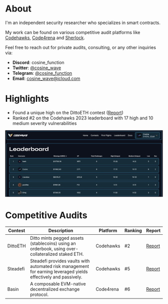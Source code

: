 # About

I'm an independent security researcher who specializes in smart contracts.

My work can be found on various competitive audit platforms like [Codehawks](https://www.codehawks.com/profile/clkc7trh30004l208e0okerdn), [Code4rena](https://code4rena.com/@Cosine) and [Sherlock](https://audits.sherlock.xyz/watson/cosine).

Feel free to reach out for private audits, consulting, or any other inquiries via:

- **Discord**: cosine_function
- **Twitter**: [@cosine_wave](https://twitter.com/cosine_wave)
- **Telegram**: [@cosine_function](https://t.me/cosine_function)
- **Email**: cosine_wave@icloud.com

# Highlights

- Found a unique high on the DittoETH contest ([Report](https://solodit.xyz/issues/margin-callers-can-drain-the-tapp-during-liquidation-by-willingly-increase-gas-costs-with-the-shorthintarray-codehawks-dittoeth-git))
- Ranked #2 on the Codehawks 2023 leaderboard with 17 high and 10 medium severity vulnerabilities

<img src="./images/codehawks_leaderboard.png" width="900">

# Competitive Audits

| Contest  | Description                                                                                                     | Platform  | Ranking | Report                                                               |
| -------- | --------------------------------------------------------------------------------------------------------------- | --------- | ------- | -------------------------------------------------------------------- |
| DittoETH | Ditto mints pegged assets (stablecoins) using an orderbook, using over-collateralized staked ETH.               | Codehawks | #2      | [Report](https://www.codehawks.com/report/clm871gl00001mp081mzjdlwc) |
| Steadefi | Steadefi provides vaults with automated risk management for earning leveraged yields effectively and passively. | Codehawks | #5      | [Report](https://www.codehawks.com/report/clo38mm260001la08daw5cbuf) |
| Basin    | A composable EVM-native decentralized exchange protocol.                                                        | Code4rena | #6      | [Report](https://code4rena.com/reports/2023-07-basin)                |
